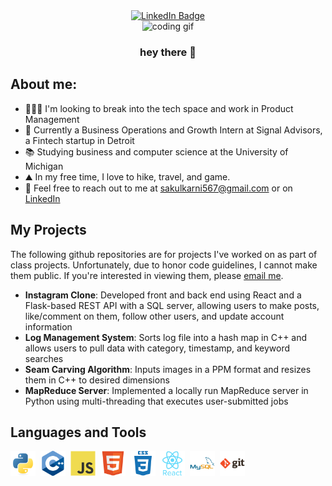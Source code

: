 <div class="header" align="center">
    <div class="badges">
        <a href="https://linkedin.com/in/saket-kulkarni">
            <img src="https://img.shields.io/badge/LinkedIn-blue?style=for-the-badge&logo=linkedin&logoColor=white" alt="LinkedIn Badge"/>
        </a>
    </div>
    <img src="https://cdn.dribbble.com/users/330915/screenshots/3587000/10_coding_dribbble.gif" alt="coding gif" height="300" width="400"><br>
    <h3>hey there 👋 <br></h3>
</div>
<div class="body" align="left">
    <h2>About me:</h2>
    <ul>
        <li>🧑🏽‍💻 I'm looking to break into the tech space and work in Product Management</li>
        <li>💼 Currently a Business Operations and Growth Intern at Signal Advisors, a Fintech startup in Detroit</li>
        <li>📚 Studying business and computer science at the University of Michigan</li>
        <li>⛰ In my free time, I love to hike, travel, and game.</li>
        <li>📧 Feel free to reach out to me at <a href="mailto:sakulkarni567@gmail.com">sakulkarni567@gmail.com</a> or on <a href="https://linkedin.com/in/saket-kulkarni">LinkedIn</a></li>
    </ul>
    <h2>My Projects</h2>
    The following github repositories are for projects I've worked on as part of class projects. Unfortunately, due to honor code guidelines, I cannot make them public. If you're interested in viewing them, please <a href="mailto:sakulkarni567@gmail.com">email me</a>.<br>
    <ul>
    <li><b>Instagram Clone</b>: Developed front and back end using React and a Flask-based REST API with a SQL server, allowing users to make posts, like/comment on them, follow other users, and update account information</li>
    <li><b>Log Management System</b>: Sorts log file into a hash map in C++ and allows users to pull data with category, timestamp, and keyword searches</li>
    <li><b>Seam Carving Algorithm</b>: Inputs images in a PPM format and resizes them in C++ to desired dimensions</li>
    <li><b>MapReduce Server</b>: Implemented a locally run MapReduce server in Python using multi-threading that executes user-submitted jobs</li>
    </ul>
    <h2>Languages and Tools</h2>
    <div>
        <img src="https://github.com/devicons/devicon/blob/master/icons/python/python-original.svg" title="Python" alt="Python" height="40" width="40">&nbsp;
        <img src="https://github.com/devicons/devicon/blob/master/icons/cplusplus/cplusplus-original.svg" title="C++" alt="C++" height="40" width="40">&nbsp;
        <img src="https://github.com/devicons/devicon/blob/master/icons/javascript/javascript-original.svg" title="JavaScript" alt="JavaScript" width="40" height="40"/>&nbsp;
        <img src="https://github.com/devicons/devicon/blob/master/icons/html5/html5-original.svg" title="HTML5" alt="HTML" width="40" height="40"/>&nbsp;
        <img src="https://github.com/devicons/devicon/blob/master/icons/css3/css3-plain-wordmark.svg"  title="CSS3" alt="CSS" width="40" height="40"/>&nbsp;
        <img src="https://github.com/devicons/devicon/blob/master/icons/react/react-original-wordmark.svg" title="React" alt="React" width="40" height="40"/>&nbsp;
        <img src="https://github.com/devicons/devicon/blob/master/icons/mysql/mysql-original-wordmark.svg" title="MySQL" alt="MySQL" width="40" height="40"/>&nbsp;
        <img src="https://github.com/devicons/devicon/blob/master/icons/git/git-original-wordmark.svg" title="Git" alt="Git" width="40" height="40"/>&nbsp;
    </div>
</div>